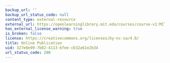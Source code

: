 ```yaml
---
backup_url: ''
backup_url_status_code: null
content_type: external-resource
external_url: https://openlearninglibrary.mit.edu/courses/course-v1:MITx+15.480x+3T2021/about
has_external_license_warning: true
is_broken: false
license: https://creativecommons.org/licenses/by-nc-sa/4.0/
title: Online Publication
uid: 327e8e99-7b82-4113-bfee-cb32a61e2b34
url_status_code: 200
---
```

